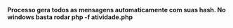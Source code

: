 <b>Processo gera todos as mensagens automaticamente com suas hash. No windows basta rodar php -f atividade.php</b>

